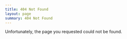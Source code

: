 ```yaml
---
title: 404 Not Found
layout: page
summary: 404 Not Found
---
```


Unfortunately, the page you requested could not be found.
